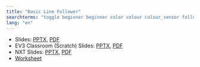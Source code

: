 ```yaml
---
title: "Basic Line Follower"
searchterms: "toggle beginner beginner color colour colour_sensor follower basic line_tracker sensors ipad tablet programming_app app android line_follower colour_sensor basic_line_follower"
lang: "en"
---
```

 <ul>
 <li class="ng-binding">Slides:
 <a href="ProgrammingLessons/beginner/BasicLineFollower.pptx">PPTX</a>,
 <a href="ProgrammingLessons/beginner/BasicLineFollower.pdf">PDF</a>
 </li>
 <li class="ng-binding">EV3 Classroom (Scratch) Slides:
 <a href="ProgrammingLessons/beginner/scratch-BasicLineFollower.pptx">PPTX</a>,
 <a href="ProgrammingLessons/beginner/scratch-BasicLineFollower.pdf">PDF</a>
 </li>

<li class="ng-binding">NXT Slides:
<a href="ProgrammingLessons/beginner/BasicLineFollowerNXT.pptx">PPTX</a>,
<a href="ProgrammingLessons/beginner/BasicLineFollowerNXT.pdf">PDF</a>
</li>

 <li> <a href="ProgrammingLessons/beginner/BasicLineFollower.docx">Worksheet</a>
 </li>
 </ul>
